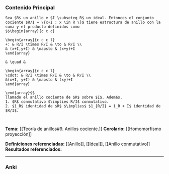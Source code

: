 ### Contenido Principal

```ad-theorem
Sea $R$ un anillo e $I \subseteq R$ un ideal. Entonces el conjunto cociente $R/I = \{x+I : x \in R \}$ tiene estructura de anillo con la suma y el producto definidos como
$$\begin{array}{c c c}

\begin{array}{c c c l}
+: & R/I \times R/I & \to & R/I \\
& (x+I,y+I) & \mapsto & (x+y)+I
\end{array}

& \quad &

\begin{array}{c c c l}
\cdot: & R/I \times R/I & \to & R/I \\
&(x+I, y+I) & \mapsto & (xy)+I
\end{array}

\end{array}$$
llamado el anillo cociente de $R$ sobre $I$. Además,
1. $R$ conmutativo $\implies R/I$ conmutativo.
2. $1_R$ identidad de $R$ $\implies$ $1_{R/I} = 1_R + I$ identidad de $R/I$.
```

```ad-proof


```

**Tema:** [[Teoría de anillos#9. Anillos cociente.]]
**Corolario:** [[Homomorfismo proyección]]

**Definiciones referenciadas:** [[Anillo]], [[Ideal]], [[Anillo conmutativo]]
**Resultados referenciados:**

---
### Anki

